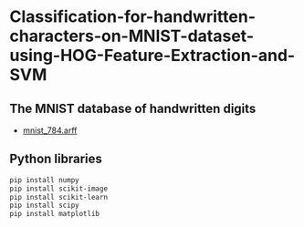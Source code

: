 # Classification-for-handwritten-characters-on-MNIST-dataset-using-HOG-Feature-Extraction-and-SVM



## The MNIST database of handwritten digits
- [mnist_784.arff]([https://github.com/ROBOTIS-GIT/ROBOTIS-OP3](https://www.openml.org/search?type=data&sort=runs&id=554&status=active))


## Python libraries
```bash
pip install numpy
pip install scikit-image
pip install scikit-learn
pip install scipy
pip install matplotlib
```
